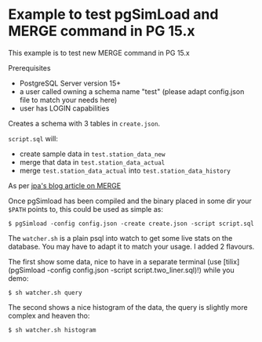 # Example to test pgSimLoad and MERGE command in PG 15.x

This example is to test new MERGE command in PG 15.x

Prerequisites

 - PostgreSQL Server version 15+
 - a user called owning a schema name "test" (please adapt config.json file to
   match your needs here)
 - user has LOGIN capabilities

Creates a schema with 3 tables in `create.json`.

`script.sql` will:

 - create sample data in `test.station_data_new`
 - merge that data in `test.station_data_actual`
 - merge `test.station_data_actual` into `test.station_data_history`

As per [jpa's blog article on MERGE](https://www.crunchydata.com/blog/a-look-at-postgres-15-merge-command-with-examples)

Once pgSimload has been compiled and the binary placed in some dir your
`$PATH` points to, this could be used as simple as:

```code
$ pgSimload -config config.json -create create.json -script script.sql
```

The `watcher.sh` is a plain psql into watch to get some live stats on the
database. You may have to adapt it to match your usage. I added 2 flavours.

The first show some data, nice to have in a separate terminal (use
[tilix](pgSimload -config config.json -script script.two_liner.sql)!)
while you demo:

```code
$ sh watcher.sh query
```

The second shows a nice histogram of the data, the query is slightly more
complex and heaven tho:

```code
$ sh watcher.sh histogram
```
